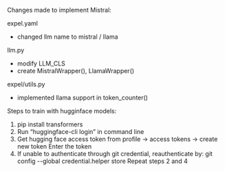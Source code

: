 Changes made to implement Mistral:

expel.yaml
- changed llm name to mistral / llama

llm.py
- modify LLM_CLS
- create MistralWrapper(), LlamaWrapper()

expel/utils.py
- implemented llama support in token_counter()

Steps to train with hugginface models:
1. pip install transformers
2. Run “huggingface-cli login” in command line
3. Get hugging face access token from profile -> access tokens -> create new token
Enter the token
4. If unable to authenticate through git credential, reauthenticate by: git config --global credential.helper store
Repeat steps 2 and 4

